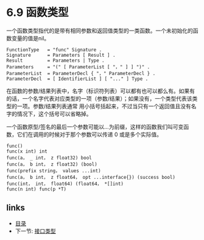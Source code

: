 # 6.9 函数类型

一个函数类型指代的是带有相同参数和返回值类型的一类函数。一个未初始化的函数变量的值是nil。

	FunctionType   = "func" Signature .
	Signature      = Parameters [ Result ] .
	Result         = Parameters | Type .
	Parameters     = "(" [ ParameterList [ "，" ] ] ")" .
	ParameterList  = ParameterDecl { "，" ParameterDecl } .
	ParameterDecl  = [ IdentifierList ] [ "..." ] Type .

在函数的参数/结果列表中，名字（标识符列表）可以都有也可以都么有。如果有的话，一个名字代表对应类型的一项（参数/结果）；如果没有，一个类型代表该类型的一项。参数/结果列表通常 用小括号括起来，不过当只有一个返回值且没有名字的情况下，这个括号可以省略掉。

一个函数原型/签名的最后一个参数可能以...为前缀，这样的函数我们叫可变函数，它们在调用的时候对于那个参数可以传递 0 或是多个实际值。

	func()
	func(x int) int
	func(a， _ int， z float32) bool
	func(a， b int， z float32) (bool)
	func(prefix string， values ...int)
	func(a， b int， z float64， opt ...interface{}) (success bool)
	func(int， int， float64) (float64， *[]int)
	func(n int) func(p *T)

## links
  * [目录](<preface.md>)
  * 下一节: [接口类型](<06.10.md>)